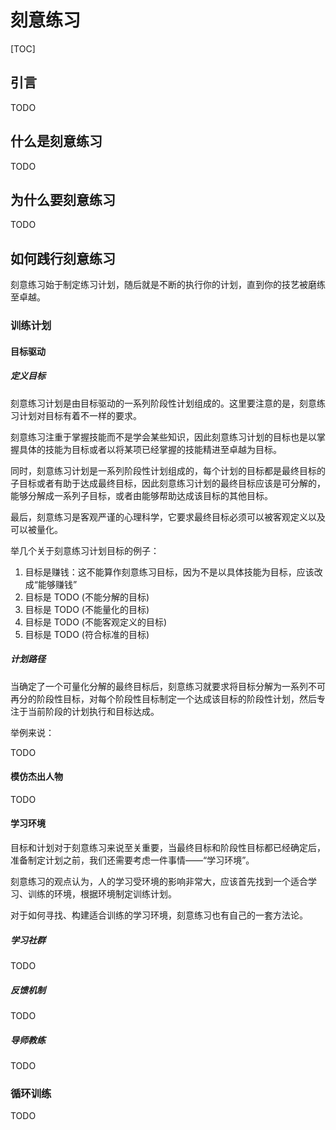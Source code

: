 # 刻意练习

[TOC]

## 引言

TODO

## 什么是刻意练习

TODO

## 为什么要刻意练习

TODO

## 如何践行刻意练习

刻意练习始于制定练习计划，随后就是不断的执行你的计划，直到你的技艺被磨练至卓越。

### 训练计划

#### 目标驱动

##### 定义目标

刻意练习计划是由目标驱动的一系列阶段性计划组成的。这里要注意的是，刻意练习计划对目标有着不一样的要求。

刻意练习注重于掌握技能而不是学会某些知识，因此刻意练习计划的目标也是以掌握具体的技能为目标或者以将某项已经掌握的技能精进至卓越为目标。

同时，刻意练习计划是一系列阶段性计划组成的，每个计划的目标都是最终目标的子目标或者有助于达成最终目标，因此刻意练习计划的最终目标应该是可分解的，能够分解成一系列子目标，或者由能够帮助达成该目标的其他目标。

最后，刻意练习是客观严谨的心理科学，它要求最终目标必须可以被客观定义以及可以被量化。

举几个关于刻意练习计划目标的例子：

1. 目标是赚钱：这不能算作刻意练习目标，因为不是以具体技能为目标，应该改成“能够赚钱”
1. 目标是 TODO (不能分解的目标)
1. 目标是 TODO (不能量化的目标)
1. 目标是 TODO (不能客观定义的目标)
1. 目标是 TODO (符合标准的目标)

##### 计划路径

当确定了一个可量化分解的最终目标后，刻意练习就要求将目标分解为一系列不可再分的阶段性目标，对每个阶段性目标制定一个达成该目标的阶段性计划，然后专注于当前阶段的计划执行和目标达成。

举例来说：

TODO

#### 模仿杰出人物

TODO

#### 学习环境

目标和计划对于刻意练习来说至关重要，当最终目标和阶段性目标都已经确定后，准备制定计划之前，我们还需要考虑一件事情——“学习环境”。

刻意练习的观点认为，人的学习受环境的影响非常大，应该首先找到一个适合学习、训练的环境，根据环境制定训练计划。

对于如何寻找、构建适合训练的学习环境，刻意练习也有自己的一套方法论。

##### 学习社群

TODO

##### 反馈机制

TODO

##### 导师教练

TODO

### 循环训练

TODO
